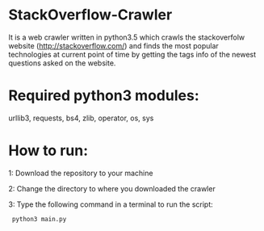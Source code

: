 # StackOverflow-Crawler
It is a web crawler written in python3.5 which crawls the stackoverfolw website (http://stackoverflow.com/) and finds the most popular technologies at current point of time by getting the tags info of the newest questions asked on the website. 

# Required python3 modules:
  urllib3, requests, bs4, zlib, operator, os, sys

# How to run:
  1: Download the repository to your machine
  
  2: Change the directory to where you downloaded the crawler
  
  3: Type the following command in a terminal to run the script:
  
     python3 main.py
